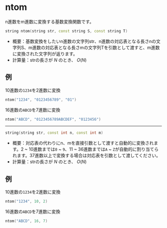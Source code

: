 # ntom
n進数をm進数に変換する基数変換関数です。

```cpp
string ntom(string str, const string S, const string T)
```

* 概要：基数変換をしたいn進数の文字列str、n進数の対応表となる長さnの文字列S、m進数の対応表となる長さmの文字列Tを引数として渡すと、m進数に変換された文字列が返ります。
* 計算量：strの長さが $N$ のとき、 $O(N)$

## 例
10進数の`1234`を2進数に変換
```cpp
ntom("1234", "0123456789", "01")
```
16進数の`ABCD`を7進数に変換
```cpp
ntom("ABCD", "0123456789ABCDEF", "0123456")
```
---
```cpp
string(string str, const int n, const int m)
```

* 概要：対応表の代わりにn、mを直接引数として渡すと自動的に変換されます。2 ~ 10進数までは`0` ~ `9`、11 ~ 36進数までは`A` ~ `Z`が自動的に割り当てられます。37進数以上で変換する場合は対応表を引数として渡してください。
* 計算量：strの長さが $N$ のとき、 $O(N)$

## 例
10進数の`1234`を2進数に変換
```cpp
ntom("1234", 10, 2)
```
16進数の`ABCD`を7進数に変換
```cpp
ntom("ABCD", 16, 7)
```